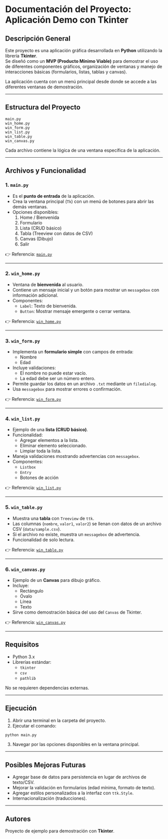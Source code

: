 # Documentación del Proyecto: Aplicación Demo con Tkinter

## Descripción General
Este proyecto es una aplicación gráfica desarrollada en **Python** utilizando la librería **Tkinter**.  
Se diseñó como un **MVP (Producto Mínimo Viable)** para demostrar el uso de diferentes componentes gráficos, organización de ventanas y manejo de interacciones básicas (formularios, listas, tablas y canvas).

La aplicación cuenta con un menú principal desde donde se accede a las diferentes ventanas de demostración.

---

## Estructura del Proyecto

```
main.py
win_home.py
win_form.py
win_list.py
win_table.py
win_canvas.py
```

Cada archivo contiene la lógica de una ventana específica de la aplicación.

---

## Archivos y Funcionalidad

### 1. `main.py`
- Es el **punto de entrada** de la aplicación.
- Crea la ventana principal (`Tk`) con un menú de botones para abrir las demás ventanas.
- Opciones disponibles:
  1. Home / Bienvenida
  2. Formulario
  3. Lista (CRUD básico)
  4. Tabla (Treeview con datos de CSV)
  5. Canvas (Dibujo)
  6. Salir

👉 Referencia: [`main.py`](main.py)

---

### 2. `win_home.py`
- Ventana de **bienvenida** al usuario.
- Contiene un mensaje inicial y un botón para mostrar un `messagebox` con información adicional.
- Componentes:
  - `Label`: Texto de bienvenida.
  - `Button`: Mostrar mensaje emergente o cerrar ventana.

👉 Referencia: [`win_home.py`](win_home.py)

---

### 3. `win_form.py`
- Implementa un **formulario simple** con campos de entrada:
  - Nombre
  - Edad
- Incluye validaciones:
  - El nombre no puede estar vacío.
  - La edad debe ser un número entero.
- Permite guardar los datos en un archivo `.txt` mediante un `filedialog`.
- Usa `messagebox` para mostrar errores o confirmación.

👉 Referencia: [`win_form.py`](win_form.py)

---

### 4. `win_list.py`
- Ejemplo de una **lista (CRUD básico)**.
- Funcionalidad:
  - Agregar elementos a la lista.
  - Eliminar elemento seleccionado.
  - Limpiar toda la lista.
- Maneja validaciones mostrando advertencias con `messagebox`.
- Componentes:
  - `Listbox`
  - `Entry`
  - Botones de acción

👉 Referencia: [`win_list.py`](win_list.py)

---

### 5. `win_table.py`
- Muestra una **tabla** con `Treeview` de `ttk`.
- Las columnas (`nombre`, `valor1`, `valor2`) se llenan con datos de un archivo CSV (`data/sample.csv`).
- Si el archivo no existe, muestra un `messagebox` de advertencia.
- Funcionalidad de solo lectura.

👉 Referencia: [`win_table.py`](win_table.py)

---

### 6. `win_canvas.py`
- Ejemplo de un **Canvas** para dibujo gráfico.
- Incluye:
  - Rectángulo
  - Óvalo
  - Línea
  - Texto
- Sirve como demostración básica del uso del `Canvas` de Tkinter.

👉 Referencia: [`win_canvas.py`](win_canvas.py)

---

## Requisitos
- Python 3.x
- Librerías estándar:
  - `tkinter`
  - `csv`
  - `pathlib`

No se requieren dependencias externas.

---

## Ejecución
1. Abrir una terminal en la carpeta del proyecto.
2. Ejecutar el comando:

```bash
python main.py
```

3. Navegar por las opciones disponibles en la ventana principal.

---

## Posibles Mejoras Futuras
- Agregar base de datos para persistencia en lugar de archivos de texto/CSV.
- Mejorar la validación en formularios (edad mínima, formato de texto).
- Agregar estilos personalizados a la interfaz con `ttk.Style`.
- Internacionalización (traducciones).

---

## Autores
Proyecto de ejemplo para demostración con **Tkinter**.

